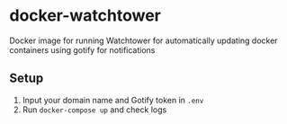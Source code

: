 # docker-watchtower
Docker image for running Watchtower for automatically updating docker containers using gotify for notifications

## Setup
1. Input your domain name and Gotify token in `.env`
1. Run `docker-compose up` and check logs